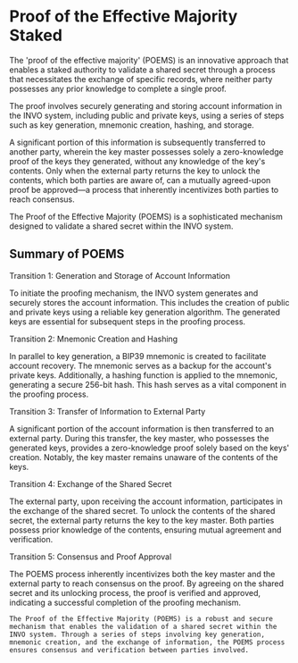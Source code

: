 # Proof of the Effective Majority Staked  

The 'proof of the effective majority' (POEMS) is an innovative approach that enables a staked authority to validate a shared secret through a process that necessitates the exchange of specific records, where neither party possesses any prior knowledge to complete a single proof. 

The proof involves securely generating and storing account information in the INVO system, including public and private keys, using a series of steps such as key generation, mnemonic creation, hashing, and storage. 

A significant portion of this information is subsequently transferred to another party, wherein the key master possesses solely a zero-knowledge proof of the keys they generated, without any knowledge of the key's contents. Only when the external party returns the key to unlock the contents, which both parties are aware of, can a mutually agreed-upon proof be approved—a process that inherently incentivizes both parties to reach consensus. 

The Proof of the Effective Majority (POEMS) is a sophisticated mechanism designed to validate a shared secret within the INVO system.  

## Summary of POEMS 

Transition 1: Generation and Storage of Account Information 

To initiate the proofing mechanism, the INVO system generates and securely stores the account information. This includes the creation of public and private keys using a reliable key generation algorithm. The generated keys are essential for subsequent steps in the proofing process. 

  

Transition 2: Mnemonic Creation and Hashing 

In parallel to key generation, a BIP39 mnemonic is created to facilitate account recovery. The mnemonic serves as a backup for the account's private keys. Additionally, a hashing function is applied to the mnemonic, generating a secure 256-bit hash. This hash serves as a vital component in the proofing process. 

  

Transition 3: Transfer of Information to External Party 

A significant portion of the account information is then transferred to an external party. During this transfer, the key master, who possesses the generated keys, provides a zero-knowledge proof solely based on the keys' creation. Notably, the key master remains unaware of the contents of the keys. 

  

Transition 4: Exchange of the Shared Secret 

The external party, upon receiving the account information, participates in the exchange of the shared secret. To unlock the contents of the shared secret, the external party returns the key to the key master. Both parties possess prior knowledge of the contents, ensuring mutual agreement and verification. 

  

Transition 5: Consensus and Proof Approval 

The POEMS process inherently incentivizes both the key master and the external party to reach consensus on the proof. By agreeing on the shared secret and its unlocking process, the proof is verified and approved, indicating a successful completion of the proofing mechanism. 

  
	The Proof of the Effective Majority (POEMS) is a robust and secure mechanism that enables the validation of a shared secret within the INVO system. Through a series of steps involving key generation, mnemonic creation, and the exchange of information, the POEMS process ensures consensus and verification between parties involved. 
